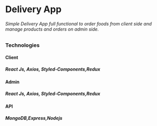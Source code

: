 # Delivery App
###### Simple Delivery App full functional to order foods from client side and manage products and orders on admin side.

### Technologies
#### Client 
##### React Js, Axios, Styled-Components,Redux
#### Admin
##### React Js, Axios, Styled-Components,Redux
#### API 
##### MongoDB,Express,Nodejs

